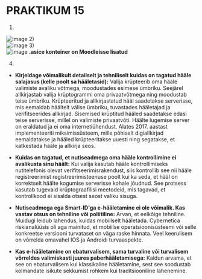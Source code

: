 # PRAKTIKUM 15

1)  
![image](https://github.com/alexandravoit/ANDMETURVE-2024/assets/145194484/30294a84-de66-405a-bdd4-92530835ff92)
2)  
![image](https://github.com/alexandravoit/ANDMETURVE-2024/assets/145194484/af46ae0f-1cfc-4c14-9e8d-7f08907879c5)
3)  
![image](https://github.com/alexandravoit/ANDMETURVE-2024/assets/145194484/60730c92-9590-4bb1-9f22-04b584d247a1)
**.asice konteiner on Moodleisse lisatud**

4)
- **Kirjeldage võimalikult detailselt ja tehniliselt kuidas on tagatud hääle salajasus (kelle poolt sa hääletasid):**  Valija krüpteerib oma hääle valimiste avaliku võtmega, moodustades esimese ümbriku. Seejärel allkirjastab valija krüptogrammi oma privaatvõtmega ning moodustab teise ümbriku. Krüpteeritud ja allkirjastatud hääl saadetakse serverisse, mis eemaldab häältelt välise ümbriku, tuvastades hääletajad ja verifitseerides allkirjad.
Sisemised krüptitud hääled saadetakse edasi teise serverisse, millel on valimiste privaatvõti. Häälte lugemise server on eraldatud ja ei oma internetiühendust. Alates 2017. aastast implementeeriti miksimissüsteem, mille põhiselt digiallkirjad eemaldatakse ja hääled krüpteeritakse uuesti ning segatakse, et katkestada hääle ja allkirja seos.

- **Kuidas on tagatud, et nutiseadmega oma hääle kontrollimine ei avalikusta sinu häält:** Kui valija kasutab hääle kontrollimiseks nutitelefonis olevat verifitseerimisrakendust, siis kontrollib see nii hääle registreerimist registreerimisteenuse poolt kui ka seda, et hääl on korrektselt häälte kogumise serverisse kohale jõudnud. See protsess kasutab tugevaid krüptograafilisi meetodeid, mis tagavad, et kontrollkood ei sisalda otsest seost valiku sisuga.

- **Nutiseadmega ega Smart-ID'ga e-hääletamine ei ole võimalik. Kas vastav otsus on tehniline või poliitiline:** Arvan, et eelkõige tehniline. Muidugi leidub lahendus, kuidas mobiilselt hääletada. Cybernetica riskianalüüsis oli aga mainitud, et mobiilse operatsioonisüsteemi või selle konkreetse versiooni turvataset on väga raske hinnata. Veel keerulisem on võrrelda omavahel IOS ja Androidi turvaaspekte.
  
- **Kas e-hääletamine on ebaturvalisem, sama turvaline või turvalisem võrreldes valimiskasti juures paberhääletamisega:** Kaldun arvama, et see on ebaturvalisem kui klassikaline hääletamine, sest see soodustab kolmandate isikute sekkumist rohkem kui traditsiooniline lähenemine. 
